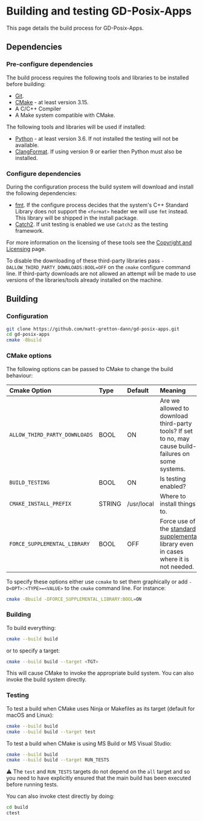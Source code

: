 # Building and testing GD-Posix-Apps

This page details the build process for GD-Posix-Apps.

## Dependencies

### Pre-configure dependencies

The build process requires the following tools and libraries to be installed
before building:

 * [Git](https://git-scm.com/).
 * [CMake](www.cmake.org) - at least version 3.15.
 * A C/C++ Compiler
 * A Make system compatible with CMake.

The following tools and libraries will be used if installed:

 * [Python](www.python.org) - at least version 3.6.  If not installed the testing will not be
   available.
 * [ClangFormat](https://clang.llvm.org/docs/ClangFormat.html).  If using version 9 or earlier then
   Python must also be installed.

### Configure dependencies

During the configuration process the build system will download and install the following
dependencies:

 * [fmt](https://fmt.dev/).  If the configure process decides that the system's C++ Standard Library
   does not support the `<format>` header we will use `fmt` instead.  This library will be shipped
   in the install package.
 * [Catch2](https://github.com/catchorg/Catch2).  If unit testing is enabled we use `Catch2` as the
   testing framework.

For more information on the licensing of these tools see the
[Copyright and Licensing](./copyright-and-licensing.md) page.

To disable the downloading of these third-party libraries pass
`-DALLOW_THIRD_PARTY_DOWNLOADS:BOOL=OFF` on the `cmake` configure command line.  If third-party
downloads are not allowed an attempt will be made to use versions of the libraries/tools already
installed on the machine.

## Building

### Configuration

```sh
git clone https://github.com/matt-gretton-dann/gd-posix-apps.git
cd gd-posix-apps
cmake -Bbuild
```

### CMake options

The following options can be passed to CMake to change the build behaviour:

| Cmake Option | Type | Default | Meaning |
| :----------- | :--- | :------ | :------ |
| `ALLOW_THIRD_PARTY_DOWNLOADS` | BOOL | ON | Are we allowed to download third-party tools?  If set to no, may cause build-failures on some systems. |
| `BUILD_TESTING` | BOOL | ON | Is testing enabled? |
| `CMAKE_INSTALL_PREFIX` | STRING | /usr/local | Where to install things to. |
| `FORCE_SUPPLEMENTAL_LIBRARY` | BOOL | OFF | Force use of the [standard supplemental](./libgdsup/index.md) library even in cases where it is not needed. |

To specify these options either use `ccmake` to set them graphically or add `-D<OPT>:<TYPE>=<VALUE>`
to the `cmake` command line.  For instance:

```sh
cmake -Bbuild -DFORCE_SUPPLEMENTAL_LIBRARY:BOOL=ON
```

### Building

To build everything:

```sh
cmake --build build
```

or to specify a target:

```sh
cmake --build build --target <TGT>
```

This will cause CMake to invoke the appropriate build system.  You can also invoke the build system
directly.

### Testing

To test a build when CMake uses Ninja or Makefiles as its target (default for macOS and Linux):

```sh
cmake --build build
cmake --build build --target test
```

To test a build when CMake is using MS Build or MS Visual Studio:

```sh
cmake --build build
cmake --build build --target RUN_TESTS
```

:warning: The `test` and `RUN_TESTS` targets do not depend on the `all` target and so you need to
have explicitly ensured that the main build has been executed before running tests.

You can also invoke ctest directly by doing:

```sh
cd build
ctest
```
